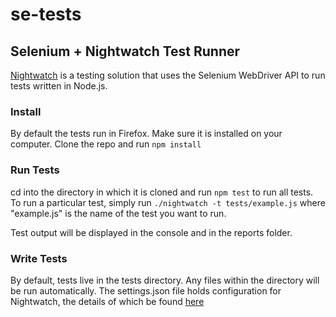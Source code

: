# se-tests
## Selenium + Nightwatch Test Runner

[Nightwatch](http://nightwatchjs.org/) is a testing solution that uses the Selenium WebDriver API
to run tests written in Node.js.

### Install
By default the tests run in Firefox. Make sure it is installed on your computer.
Clone the repo and run ```npm install```

### Run Tests
cd into the directory in which it is cloned and run ```npm test``` to run all tests.
To run a particular test, simply run ```./nightwatch -t tests/example.js``` where "example.js" is the name of the test you want to run.

Test output will be displayed in the console and in the reports folder.

### Write Tests
By default, tests live in the tests directory. Any files within the directory will be run automatically.
The settings.json file holds configuration for Nightwatch, the details of which be found [here](http://nightwatchjs.org/guide#settings-file)
